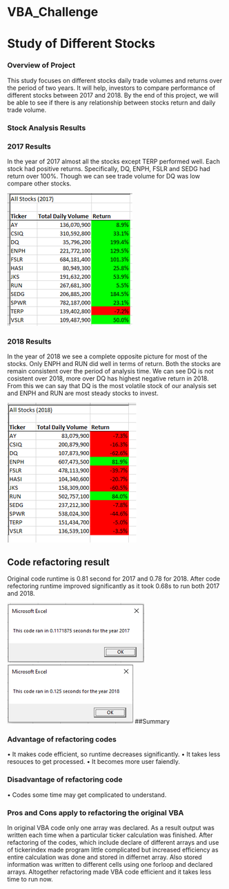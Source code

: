 # VBA_Challenge

# Study of Different Stocks 

### Overview of Project

This study focuses on different stocks daily trade volumes and returns over the period of two years. It will help, investors to compare performance of different stocks between 2017 and 2018. By the end of this project, we will be able to see if there is any relationship between stocks return and daily trade volume. 

### Stock Analysis Results

### 2017 Results

In the year of 2017 almost all the stocks except TERP performed well. Each stock had positive returns. Specifically, DQ, ENPH, FSLR and SEDG had return over 100%. Though we can see trade volume for DQ was low compare other stocks. 

![2017 Table](https://github.com/shownok-afk/VBA_Challenge/blob/main/Resources/2017%20Table.png)

### 2018 Results
In the year of 2018 we see a complete opposite picture for most of the stocks. Only ENPH and RUN did well in terms of return. Both the stocks are remain consistent over the period of analysis time. We can see DQ is not cosistent over 2018, more over DQ has highest negative return in 2018. From this we can say that DQ is the most volatile stock of our analysis set and ENPH and RUN are most steady stocks to invest. 

![2018 Table](https://github.com/shownok-afk/VBA_Challenge/blob/main/Resources/2018%20Table.png)

## Code refactoring result
Original code runtime is 0.81 second for 2017 and 0.78 for 2018. After code refectoring runtime improved significantly  as it took 0.68s to run both 2017 and 2018.

![VBA_Challenge_2017](https://github.com/shownok-afk/VBA_Challenge/blob/main/Resources/VBA_Challenge_2017.png) ![VBA_Challenge_2018](https://github.com/shownok-afk/VBA_Challenge/blob/main/Resources/VBA_Challenge_2018.png) 
##Summary


### Advantage of refactoring codes 

•	It makes code efficient, so runtime decreases significantly.
•	It takes less resouces to get processed.
•	It becomes more user faiendly.
### Disadvantage of refactoring code

•	Codes some time may get complicated to understand.

### Pros and Cons apply to refactoring the original VBA

In original VBA code only one array was declared. As a result output was written each time when a particular ticker calculation was finished. After refactoring of the codes, which include declare of different arrays and use of tickerindex made program little complicated but increased efficiency as entire calculation was done and stored in differnet array. Also stored information was written to different cells using one forloop and declared arrays. Altogether refactoring made VBA code efficient and it takes less time to run now.

